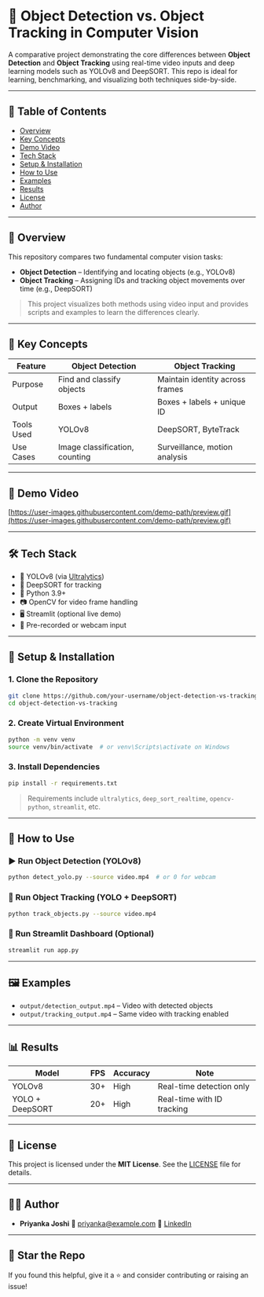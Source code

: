 # 🎯 Object Detection vs. Object Tracking in Computer Vision

A comparative project demonstrating the core differences between **Object Detection** and **Object Tracking** using real-time video inputs and deep learning models such as YOLOv8 and DeepSORT. This repo is ideal for learning, benchmarking, and visualizing both techniques side-by-side.

---

## 📑 Table of Contents

* [Overview](#-overview)
* [Key Concepts](#-key-concepts)
* [Demo Video](#-demo-video)
* [Tech Stack](#-tech-stack)
* [Setup & Installation](#-setup--installation)
* [How to Use](#-how-to-use)
* [Examples](#-examples)
* [Results](#-results)
* [License](#-license)
* [Author](#-author)

---

## 📌 Overview

This repository compares two fundamental computer vision tasks:

* **Object Detection** – Identifying and locating objects (e.g., YOLOv8)
* **Object Tracking** – Assigning IDs and tracking object movements over time (e.g., DeepSORT)

> This project visualizes both methods using video input and provides scripts and examples to learn the differences clearly.

---

## 📘 Key Concepts

| Feature    | Object Detection               | Object Tracking                 |
| ---------- | ------------------------------ | ------------------------------- |
| Purpose    | Find and classify objects      | Maintain identity across frames |
| Output     | Boxes + labels                 | Boxes + labels + unique ID      |
| Tools Used | YOLOv8                         | DeepSORT, ByteTrack             |
| Use Cases  | Image classification, counting | Surveillance, motion analysis   |

---

## 🎥 Demo Video

[https://user-images.githubusercontent.com/demo-path/preview.gif](https://user-images.githubusercontent.com/demo-path/preview.gif)

---

## 🛠️ Tech Stack

* 🧠 YOLOv8 (via [Ultralytics](https://github.com/ultralytics/ultralytics))
* 🚀 DeepSORT for tracking
* 🐍 Python 3.9+
* 📷 OpenCV for video frame handling
* 🖥️ Streamlit (optional live demo)
* 📁 Pre-recorded or webcam input

---

## 🔧 Setup & Installation

### 1. Clone the Repository

```bash
git clone https://github.com/your-username/object-detection-vs-tracking.git
cd object-detection-vs-tracking
```

### 2. Create Virtual Environment

```bash
python -m venv venv
source venv/bin/activate  # or venv\Scripts\activate on Windows
```

### 3. Install Dependencies

```bash
pip install -r requirements.txt
```

> Requirements include `ultralytics`, `deep_sort_realtime`, `opencv-python`, `streamlit`, etc.

---

## 🚀 How to Use

### ▶️ Run Object Detection (YOLOv8)

```bash
python detect_yolo.py --source video.mp4  # or 0 for webcam
```

### 🎯 Run Object Tracking (YOLO + DeepSORT)

```bash
python track_objects.py --source video.mp4
```

### 📡 Run Streamlit Dashboard (Optional)

```bash
streamlit run app.py
```

---

## 🖼️ Examples

* `output/detection_output.mp4` – Video with detected objects
* `output/tracking_output.mp4` – Same video with tracking enabled

---

## 📊 Results

| Model           | FPS | Accuracy | Note                       |
| --------------- | --- | -------- | -------------------------- |
| YOLOv8          | 30+ | High     | Real-time detection only   |
| YOLO + DeepSORT | 20+ | High     | Real-time with ID tracking |

---

## 📄 License

This project is licensed under the **MIT License**. See the [LICENSE](LICENSE) file for details.

---

## 👩‍💻 Author

* **Priyanka Joshi**
  📧 [priyanka@example.com](mailto:priyanka@example.com)
  🔗 [LinkedIn](https://linkedin.com/in/priyanka-joshi)

---

## 🌟 Star the Repo

If you found this helpful, give it a ⭐ and consider contributing or raising an issue!


